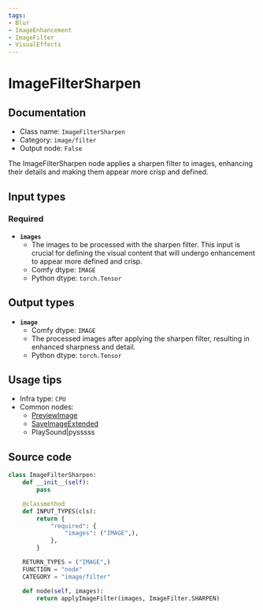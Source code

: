 ```yaml
---
tags:
- Blur
- ImageEnhancement
- ImageFilter
- VisualEffects
---
```


# ImageFilterSharpen
## Documentation
- Class name: `ImageFilterSharpen`
- Category: `image/filter`
- Output node: `False`

The ImageFilterSharpen node applies a sharpen filter to images, enhancing their details and making them appear more crisp and defined.
## Input types
### Required
- **`images`**
    - The images to be processed with the sharpen filter. This input is crucial for defining the visual content that will undergo enhancement to appear more defined and crisp.
    - Comfy dtype: `IMAGE`
    - Python dtype: `torch.Tensor`
## Output types
- **`image`**
    - Comfy dtype: `IMAGE`
    - The processed images after applying the sharpen filter, resulting in enhanced sharpness and detail.
    - Python dtype: `torch.Tensor`
## Usage tips
- Infra type: `CPU`
- Common nodes:
    - [PreviewImage](../../Comfy/Nodes/PreviewImage.md)
    - [SaveImageExtended](../../save-image-extended-comfyui/Nodes/SaveImageExtended.md)
    - PlaySound|pysssss



## Source code
```python
class ImageFilterSharpen:
    def __init__(self):
        pass

    @classmethod
    def INPUT_TYPES(cls):
        return {
            "required": {
                "images": ("IMAGE",),
            },
        }

    RETURN_TYPES = ("IMAGE",)
    FUNCTION = "node"
    CATEGORY = "image/filter"

    def node(self, images):
        return applyImageFilter(images, ImageFilter.SHARPEN)

```
